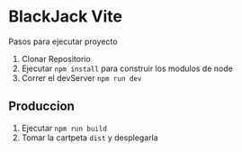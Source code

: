 # BlackJack Vite

Pasos para ejecutar proyecto

1. Clonar Repositorio
2. Ejecutar ```npm install``` para construir los modulos de node
3. Correr el devServer ```npm run dev```

## Produccion 

1. Ejecutar ```npm run build```
2. Tomar la cartpeta ```dist``` y desplegarla

